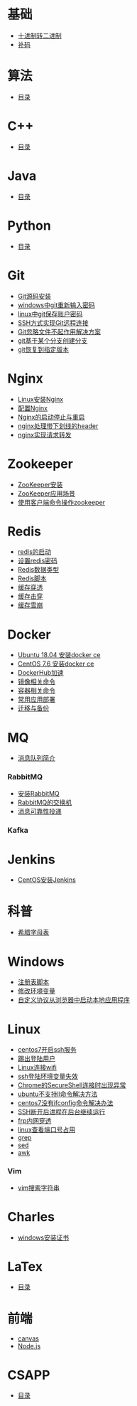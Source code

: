 # 基础
- <a href="基础/十进制转二进制.md">十进制转二进制</a>
- <a href="基础/补码.md">补码</a>

# 算法
- <a href="ALGORITHM.md">目录</a>

# C++
- <a href="CPP.md">目录</a>

# Java
- <a href="JAVA.md">目录</a>

# Python
- <a href="PYTHON.md">目录</a>

# Git
- <a href="Git/Git源码安装.md">Git源码安装</a>
- <a href="Git/windows中git重新输入密码.md">windows中git重新输入密码</a>
- <a href="Git/linux中git保存账户密码.md">linux中git保存账户密码</a>
- <a href="Git/SSH方式实现Git远程连接.md">SSH方式实现Git远程连接</a>
- <a href="Git/Git忽略文件不起作用解决方案.md">Git忽略文件不起作用解决方案</a>
- <a href="Git/git基于某个分支创建分支.md">git基于某个分支创建分支</a>
- <a href="Git/git恢复到指定版本.md">git恢复到指定版本</a>

# Nginx
- <a href="Nginx/Linux安装Nginx.md">Linux安装Nginx</a>
- <a href="Nginx/配置Nginx.md">配置Nginx</a>
- <a href="Nginx/Nginx的启动停止与重启.md">Nginx的启动停止与重启</a>
- <a href="Nginx/nginx处理带下划线的header.md">nginx处理带下划线的header</a>
- <a href="Nginx/nginx实现请求转发.md">nginx实现请求转发</a>

# Zookeeper
- <a href="Zookeeper/ZooKeeper安装.md">ZooKeeper安装</a>
- <a href="Zookeeper/ZooKeeper应用场景.md">ZooKeeper应用场景</a>
- <a href="Zookeeper/使用客户端命令操作zookeeper.md">使用客户端命令操作zookeeper</a>

# Redis
- <a href="Redis/redis的启动.md">redis的启动</a>
- <a href="Redis/设置redis密码.md">设置redis密码</a>
- <a href="Redis/Redis数据类型.md">Redis数据类型</a>
- <a href="Redis/Redis脚本.md">Redis脚本</a>
- <a href="Redis/缓存穿透.md">缓存穿透</a>
- <a href="Redis/缓存击穿.md">缓存击穿</a>
- <a href="Redis/缓存雪崩.md">缓存雪崩</a>

# Docker
- <a href="Docker/Ubuntu安装docker.md">Ubuntu 18.04 安装docker ce</a>
- <a href="Docker/CentOS安装docker.md">CentOS 7.6 安装docker ce</a>
- <a href="Docker/DockerHub加速.md">DockerHub加速</a>
- <a href="Docker/镜像相关命令.md">镜像相关命令</a>
- <a href="Docker/容器相关命令.md">容器相关命令</a>
- <a href="Docker/常用应用部署.md">常用应用部署</a>
- <a href="Docker/迁移与备份.md">迁移与备份</a>

# MQ
- <a href="RabbitMQ/消息队列简介.md">消息队列简介</a>
### RabbitMQ
- <a href="RabbitMQ/安装RabbitMQ.md">安装RabbitMQ</a>
- <a href="RabbitMQ/RabbitMQ的交换机.md">RabbitMQ的交换机</a>
- <a href="RabbitMQ/消息可靠性投递.md">消息可靠性投递</a>
### Kafka

# Jenkins
- <a href="Jenkins/CentOS安装Jenkins.md">CentOS安装Jenkins</a>

# 科普
- <a href="科普/希腊字母表.md">希腊字母表</a>
<!-- - <a href="科普/穿越计算机的迷雾/01继电器.md">继电器</a>
- <a href="科普/穿越计算机的迷雾/02门电路.md">门电路</a>
- <a href="科普/穿越计算机的迷雾/03二进制加法器.md">二进制加法器</a>
- <a href="科普/穿越计算机的迷雾/04实现减法.md">实现减法</a> -->

# Windows
- <a href="Windows/注册表脚本.md">注册表脚本</a>
- <a href="Windows/修改环境变量.md">修改环境变量</a>
- <a href="Windows/自定义协议从浏览器中启动本地应用程序.md">自定义协议从浏览器中启动本地应用程序</a>

# Linux
- <a href="Linux/centos7开启ssh服务.md">centos7开启ssh服务</a>
- <a href="Linux/踢出登陆用户.md">踢出登陆用户</a>
- <a href="Linux/Linux连接wifi.md">Linux连接wifi</a>
- <a href="Linux/ssh登陆环境变量失效.md">ssh登陆环境变量失效</a>
- <a href="Linux/Chrome的SecureShell连接时出现异常.md">Chrome的SecureShell连接时出现异常</a>
- <a href="Linux/ubuntu不支持ll命令解决方法.md">ubuntu不支持ll命令解决方法</a>
- <a href="Linux/centos7没有ifconfig命令解决办法.md">centos7没有ifconfig命令解决办法</a>
- <a href="Linux/SSH断开后进程在后台继续运行.md">SSH断开后进程在后台继续运行</a>
- <a href="Linux/frp内网穿透.md">frp内网穿透</a>
- <a href="Linux/linux查看端口号占用.md">linux查看端口号占用</a>
- <a href="Linux/grep.md">grep</a>
- <a href="Linux/sed.md">sed</a>
- <a href="Linux/awk.md">awk</a>
### Vim
- <a href="Linux/vim/vim搜索字符串.md">vim搜索字符串</a>

# Charles
- <a href="Charles/windows安装证书.md">windows安装证书</a>

# LaTex
- <a href="LATEX.md">目录</a>

# 前端
- <a href="fe/canvas/index.md">canvas</a>
- <a href="fe/node/index.md">Node.js</a>

# CSAPP
- <a href="CSAPP.md">目录</a>
